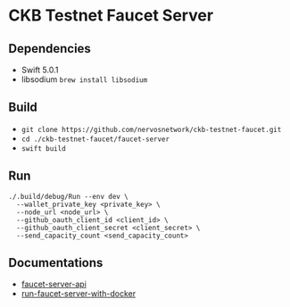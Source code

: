 # CKB Testnet Faucet Server

## Dependencies

- Swift 5.0.1
- libsodium `brew install libsodium`

## Build

- `git clone https://github.com/nervosnetwork/ckb-testnet-faucet.git`
- `cd ./ckb-testnet-faucet/faucet-server`
- `swift build`

## Run

```
./.build/debug/Run --env dev \
  --wallet_private_key <private_key> \
  --node_url <node_url> \
  --github_oauth_client_id <client_id> \
  --github_oauth_client_secret <client_secret> \
  --send_capacity_count <send_capacity_count>
```

## Documentations

 - [faucet-server-api](docs/faucet-server-api.md)
 - [run-faucet-server-with-docker](docs/run-faucet-server-with-docker.md)
